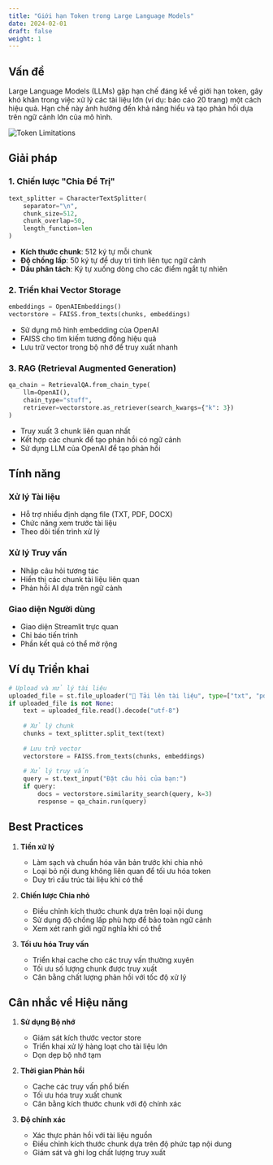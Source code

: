 ```yaml
---
title: "Giới hạn Token trong Large Language Models"
date: 2024-02-01
draft: false
weight: 1
---
```


## Vấn đề
Large Language Models (LLMs) gặp hạn chế đáng kể về giới hạn token, gây khó khăn trong việc xử lý các tài liệu lớn (ví dụ: báo cáo 20 trang) một cách hiệu quả. Hạn chế này ảnh hưởng đến khả năng hiểu và tạo phản hồi dựa trên ngữ cảnh lớn của mô hình.

![Token Limitations](/images/token_limit.jpg)

## Giải pháp

### 1. Chiến lược "Chia Để Trị"
```python
text_splitter = CharacterTextSplitter(
    separator="\n",
    chunk_size=512,
    chunk_overlap=50,
    length_function=len
)
```
- **Kích thước chunk**: 512 ký tự mỗi chunk
- **Độ chồng lấp**: 50 ký tự để duy trì tính liên tục ngữ cảnh
- **Dấu phân tách**: Ký tự xuống dòng cho các điểm ngắt tự nhiên

### 2. Triển khai Vector Storage
```python
embeddings = OpenAIEmbeddings()
vectorstore = FAISS.from_texts(chunks, embeddings)
```
- Sử dụng mô hình embedding của OpenAI
- FAISS cho tìm kiếm tương đồng hiệu quả
- Lưu trữ vector trong bộ nhớ để truy xuất nhanh

### 3. RAG (Retrieval Augmented Generation)
```python
qa_chain = RetrievalQA.from_chain_type(
    llm=OpenAI(),
    chain_type="stuff",
    retriever=vectorstore.as_retriever(search_kwargs={"k": 3})
)
```
- Truy xuất 3 chunk liên quan nhất
- Kết hợp các chunk để tạo phản hồi có ngữ cảnh
- Sử dụng LLM của OpenAI để tạo phản hồi

## Tính năng

### Xử lý Tài liệu
- Hỗ trợ nhiều định dạng file (TXT, PDF, DOCX)
- Chức năng xem trước tài liệu
- Theo dõi tiến trình xử lý

### Xử lý Truy vấn
- Nhập câu hỏi tương tác
- Hiển thị các chunk tài liệu liên quan
- Phản hồi AI dựa trên ngữ cảnh

### Giao diện Người dùng
- Giao diện Streamlit trực quan
- Chỉ báo tiến trình
- Phần kết quả có thể mở rộng

## Ví dụ Triển khai

```python
# Upload và xử lý tài liệu
uploaded_file = st.file_uploader("📄 Tải lên tài liệu", type=["txt", "pdf", "docx"])
if uploaded_file is not None:
    text = uploaded_file.read().decode("utf-8")
    
    # Xử lý chunk
    chunks = text_splitter.split_text(text)
    
    # Lưu trữ vector
    vectorstore = FAISS.from_texts(chunks, embeddings)
    
    # Xử lý truy vấn
    query = st.text_input("Đặt câu hỏi của bạn:")
    if query:
        docs = vectorstore.similarity_search(query, k=3)
        response = qa_chain.run(query)
```

## Best Practices

1. **Tiền xử lý**
   - Làm sạch và chuẩn hóa văn bản trước khi chia nhỏ
   - Loại bỏ nội dung không liên quan để tối ưu hóa token
   - Duy trì cấu trúc tài liệu khi có thể

2. **Chiến lược Chia nhỏ**
   - Điều chỉnh kích thước chunk dựa trên loại nội dung
   - Sử dụng độ chồng lấp phù hợp để bảo toàn ngữ cảnh
   - Xem xét ranh giới ngữ nghĩa khi có thể

3. **Tối ưu hóa Truy vấn**
   - Triển khai cache cho các truy vấn thường xuyên
   - Tối ưu số lượng chunk được truy xuất
   - Cân bằng chất lượng phản hồi với tốc độ xử lý

## Cân nhắc về Hiệu năng

1. **Sử dụng Bộ nhớ**
   - Giám sát kích thước vector store
   - Triển khai xử lý hàng loạt cho tài liệu lớn
   - Dọn dẹp bộ nhớ tạm

2. **Thời gian Phản hồi**
   - Cache các truy vấn phổ biến
   - Tối ưu hóa truy xuất chunk
   - Cân bằng kích thước chunk với độ chính xác

3. **Độ chính xác**
   - Xác thực phản hồi với tài liệu nguồn
   - Điều chỉnh kích thước chunk dựa trên độ phức tạp nội dung
   - Giám sát và ghi log chất lượng truy xuất

